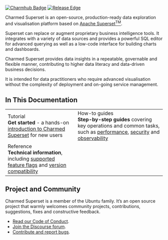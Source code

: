 [![Charmhub Badge](https://charmhub.io/superset-k8s/badge.svg)](https://charmhub.io/superset-k8s)
[![Release Edge](https://github.com/canonical/superset-k8s-operator/actions/workflows/publish_charm.yaml/badge.svg)](https://github.com/canonical/superset-k8s-operator/actions/workflows/publish_charm.yaml)

Charmed Superset is an open-source, production-ready data exploration and visualisation platform based on [Apache Superset<sup>TM</sup>](https://superset.apache.org/).

Superset can replace or augment proprietary business intelligence tools. It integrates with a variety of data sources and provides a powerful SQL editor for advanced querying as well as a low-code interface for building charts and dashboards.

Charmed Superset provides data insights in a repeatable, governable and flexible manner, contributing to higher data literacy and data-driven business decisions.

It is intended for data practitioners who require advanced visualisation without the complexity of deployment and on-going service management.

## In This Documentation

|                                                                                                                                                                                                     |                                                                                                                                                                     |
| --------------------------------------------------------------------------------------------------------------------------------------------------------------------------------------------------- | ------------------------------------------------------------------------------------------------------------------------------------------------------------------- |
| Tutorial </br> **Get started** - a hands-on [introduction to Charmed Superset](https://discourse.charmhub.io/t/get-started-with-charmed-superset/15641) for new users </br> | How-to guides </br> **Step-by-step guides** covering key operations and common tasks, such as [performance](https://discourse.charmhub.io/t/optimise-your-deployment-performance/15651), [security](https://discourse.charmhub.io/t/enable-security-features/15649) and [observability](https://discourse.charmhub.io/t/observe-key-performance-metrics/15650) |
| Reference </br> **Technical information**, including [supported feature flags](https://discourse.charmhub.io/t/supported-feature-flags/15647) and [version compatibility](https://discourse.charmhub.io/t/compatible-charm-revisions-and-resources/15648)                                                                              | 


## Project and Community

Charmed Superset is a member of the Ubuntu family. It’s an open source
project that warmly welcomes community projects, contributions, suggestions,
fixes and constructive feedback.

- [Read our Code of Conduct](https://ubuntu.com/community/code-of-conduct).
- [Join the Discourse forum](https://discourse.charmhub.io/tag/trino).
- [Contribute and report bugs](https://github.com/canonical/trino-k8s-operator).
